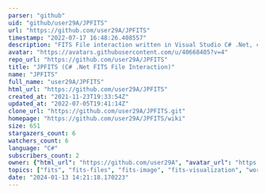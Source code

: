 ```yaml
---
parser: "github"
uid: "github/user29A/JPFITS"
url: "https://github.com/user29A/JPFITS"
timestamp: "2022-07-17 16:48:26.408557"
description: "FITS File interaction written in Visual Studio C# .Net, compatible across all .Net platforms. JPFITS is not based on any other implementations and is written from the ground-up, consistent with the FITS standard, designed to interact with FITS files as object-oriented structures. See the github Wiki link below for more info."
avatar: "https://avatars.githubusercontent.com/u/40668405?v=4"
repo_url: "https://github.com/user29A/JPFITS"
title: "JPFITS (C# .Net FITS File Interaction)"
name: "JPFITS"
full_name: "user29A/JPFITS"
html_url: "https://github.com/user29A/JPFITS"
created_at: "2021-11-23T19:33:54Z"
updated_at: "2022-07-05T19:41:14Z"
clone_url: "https://github.com/user29A/JPFITS.git"
homepage: "https://github.com/user29A/JPFITS/wiki"
size: 651
stargazers_count: 6
watchers_count: 6
language: "C#"
subscribers_count: 2
owner: {"html_url": "https://github.com/user29A", "avatar_url": "https://avatars.githubusercontent.com/u/40668405?v=4", "login": "user29A", "type": "User"}
topics: ["fits", "fits-files", "fits-image", "fits-visualization", "world-coordinates", "world-coordinate-solution", "point-source-extraction", "bin-tables", "fits-image-sets", "astronomy", "fitsharp", "fitsio", "fits-bintables"]
date: "2024-01-13 14:21:18.170223"
---
```

